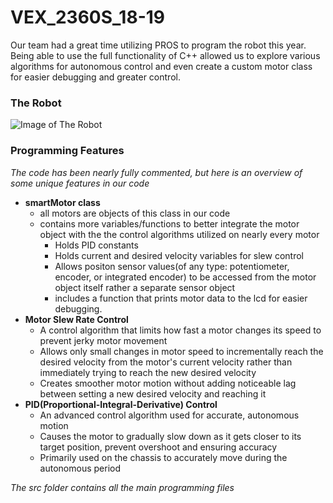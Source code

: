 # VEX_2360S_18-19
Our team had a great time utilizing PROS to program the robot this year. Being able to use the full functionality of C++ allowed us to explore various algorithms for autonomous control and even create a custom motor class for easier debugging and greater control.
### The Robot
![Image of The Robot](https://github.com/bchandaka/VEX_Robotics_2360S_18-19/blob/master/Robot_Pic_18-19.png)
### Programming Features
  *The code has been nearly fully commented, but here is an overview of some unique features in our code*
- **smartMotor class**
  - all motors are objects of this class in our code
  - contains more variables/functions to better integrate the motor object with the the control algorithms utilized on nearly every motor
    - Holds PID constants
    - Holds current and desired velocity variables for slew control
    - Allows positon sensor values(of any type: potentiometer, encoder, or integrated encoder) to be accessed from the motor object itself rather a separate sensor object
    - includes a function that prints motor data to the lcd for easier debugging.
- **Motor Slew Rate Control**
  - A control algorithm that limits how fast a motor changes its speed to prevent jerky motor movement
  - Allows only small changes in motor speed to incrementally reach the desired velocity from the motor's current velocity rather than immediately trying to reach the new desired velocity
  - Creates smoother motor motion without adding noticeable lag between setting a new desired velocity and reaching it
- **PID(Proportional-Integral-Derivative) Control**
  - An advanced control algorithm used for accurate, autonomous motion
  - Causes the motor to gradually slow down as it gets closer to its target position, prevent overshoot and ensuring accuracy
  - Primarily used on the chassis to accurately move during the autonomous period
  
*The src folder contains all the main programming files*
